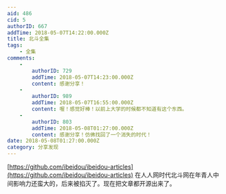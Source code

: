 ```yaml
---
aid: 486
cid: 5
authorID: 667
addTime: 2018-05-07T14:22:00.000Z
title: 北斗全集
tags:
    - 全集
comments:
    -
        authorID: 729
        addTime: 2018-05-07T14:23:00.000Z
        content: 感谢分享！
    -
        authorID: 989
        addTime: 2018-05-07T16:55:00.000Z
        content: 喔！感觉好棒！以前上大学的时候都不知道有这个东西。
    -
        authorID: 803
        addTime: 2018-05-08T01:27:00.000Z
        content: 感谢分享！仿佛找回了一个消失的时代！
date: 2018-05-08T01:27:00.000Z
category: 分享发现
---
```


[https://github.com/ibeidou/ibeidou-articles](https://github.com/ibeidou/ibeidou-articles) 在人人网时代北斗网在年青人中间影响力还蛮大的，后来被掐灭了。现在把文章都开源出来了。
